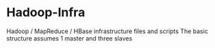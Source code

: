 Hadoop-Infra
============

Hadoop / MapReduce / HBase infrastructure files and scripts
The basic structure assumes 1 master and three slaves
